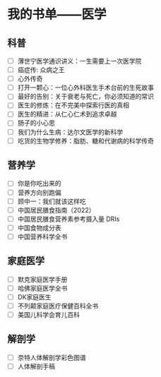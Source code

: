 # 我的书单——医学

## 科普

- [ ] 薄世宁医学通识讲义：一生需要上一次医学院
- [ ] 癌症传: 众病之王
- [ ] 心外传奇
- [ ] 打开一颗心：一位心外科医生手术台前的生死故事
- [ ] 最好的告别：关于衰老与死亡，你必须知道的常识
- [ ] 医生的修炼：在不完美中探索行医的真相
- [ ] 医生的精进：从仁心仁术到追求卓越
- [ ] 肠子的小心思
- [ ] 我们为什么生病：达尔文医学的新科学
- [ ] 吃货的生物学修养：脂肪、糖和代谢病的科学传奇

## 营养学

- [ ] 你是你吃出来的
- [ ] 营养方向别跑偏
- [ ] 顾中一：我们就该这样吃
- [ ] 中国居民膳食指南（2022）
- [ ] 中国居民膳食营养素参考摄入量 DRIs
- [ ] 中国食物成分表
- [ ] 中国营养科学全书

## 家庭医学

- [ ] 默克家庭医学手册
- [ ] 哈佛家庭医学全书
- [ ] DK家庭医生
- [ ] 不列颠家庭医疗保健百科全书
- [ ] 美国儿科学会育儿百科

## 解剖学

- [ ] 奈特人体解剖学彩色图谱
- [ ] 人体解剖手稿
